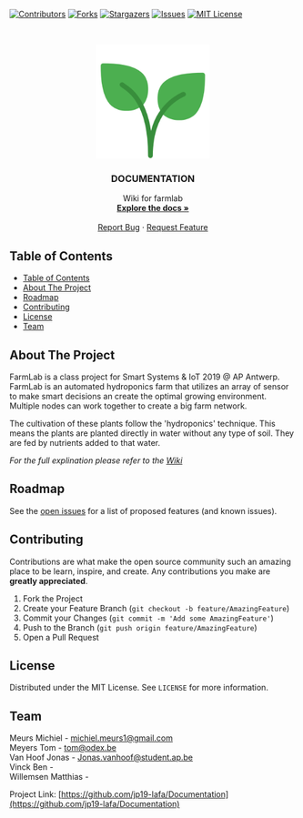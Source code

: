 
[![Contributors][contributors-shield]][contributors-url]
[![Forks][forks-shield]][forks-url]
[![Stargazers][stars-shield]][stars-url]
[![Issues][issues-shield]][issues-url]
[![MIT License][license-shield]][license-url]



<!-- PROJECT LOGO -->
<br />
<p align="center">
  <a href="https://github.com/jp19-lafa/Documentation">
    <img src="https://raw.githubusercontent.com/jp19-lafa/Documentation/master/images/branding/plant_transparent.png" alt="Logo" width="200" height="200">
  </a>

  <h3 align="center">DOCUMENTATION</h3>

  <p align="center">
    Wiki for farmlab
    <br />
    <a href="https://github.com/jp19-lafa/Documentation/wiki"><strong>Explore the docs »</strong></a>
    <br />
    <br />
    <a href="https://github.com/jp19-lafa/Documentation/issues">Report Bug</a>
    ·
    <a href="https://github.com/jp19-lafa/Documentation/issues">Request Feature</a>
  </p>
</p>



<!-- TABLE OF CONTENTS -->
## Table of Contents

* [Table of Contents](#table-of-contents)
* [About The Project](#about-the-project)
* [Roadmap](#roadmap)
* [Contributing](#contributing)
* [License](#license)
* [Team](#team)



<!-- ABOUT THE PROJECT -->
## About The Project
FarmLab is a class project for Smart Systems & IoT 2019 @ AP Antwerp. FarmLab is an automated hydroponics farm that utilizes an array of sensor to make smart decisions an create the optimal growing environment. Multiple nodes can work together to create a big farm network.

The cultivation of these plants follow the 'hydroponics' technique. This means the plants are planted directly in water without any type of soil. They are fed by nutrients added to that water.


_For the full explination please refer to the [Wiki](https://github.com/jp19-lafa/Documentation/wiki)_



<!-- ROADMAP -->
## Roadmap

See the [open issues](https://github.com/jp19-lafa/Documentation/issues) for a list of proposed features (and known issues).



<!-- CONTRIBUTING -->
## Contributing

Contributions are what make the open source community such an amazing place to be learn, inspire, and create. Any contributions you make are **greatly appreciated**.

1. Fork the Project
2. Create your Feature Branch (`git checkout -b feature/AmazingFeature`)
3. Commit your Changes (`git commit -m 'Add some AmazingFeature'`)
4. Push to the Branch (`git push origin feature/AmazingFeature`)
5. Open a Pull Request



<!-- LICENSE -->
## License

Distributed under the MIT License. See `LICENSE` for more information.



<!-- Team -->
## Team

Meurs Michiel - michiel.meurs1@gmail.com
<br>
Meyers Tom - tom@odex.be
<br>
Van Hoof Jonas - Jonas.vanhoof@student.ap.be
<br>
Vinck Ben - <!-- TODO: add a e-mail of Vincks choosing-->
<br>
Willemsen Matthias - <!-- TODO: add a e-mail of Willemsen's choosing-->

Project Link: [https://github.com/jp19-lafa/Documentation](https://github.com/jp19-lafa/Documentation)




<!-- MARKDOWN LINKS & IMAGES -->
<!-- https://www.markdownguide.org/basic-syntax/#reference-style-links -->
[contributors-shield]: https://img.shields.io/github/contributors/jp19-lafa/Documentation.svg?style=flat-square
[contributors-url]: https://github.com/jp19-lafa/Documentation/graphs/contributors
[forks-shield]: https://img.shields.io/github/forks/jp19-lafa/Documentation.svg?style=flat-square
[forks-url]: https://github.com/jp19-lafa/Documentation/network/members
[stars-shield]: https://img.shields.io/github/stars/jp19-lafa/Documentation.svg?style=flat-square
[stars-url]: https://github.com/jp19-lafa/Documentation/stargazers
[issues-shield]: https://img.shields.io/github/issues/jp19-lafa/Documentation.svg?style=flat-square
[issues-url]: https://github.com/jp19-lafa/Documentation/issues
[license-shield]: https://img.shields.io/github/license/jp19-lafa/Documentation.svg?style=flat-square
[license-url]: https://github.com/jp19-lafa/Documentation/blob/master/LICENSE.txt
[product-screenshot]: https://raw.githubusercontent.com/jp19-lafa/Documentation/master/images/branding/plant_transparent.svg

